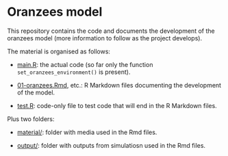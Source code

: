 # Oranzees model

This repository contains the code and documents the development of the oranzees model (more information to follow as the project develops).

The material is organised as follows:

* [main.R](main.R): the actual code (so far only the function `set_oranzees_environment()` is present).

* [01-oranzees.Rmd](01-oranzees.Rmd), etc.: R Markdown files documenting the development of the model.

* [test.R](test.R): code-only file to test code that will end in the R Markdown files.

Plus two folders:

* [material/](material): folder with media used in the Rmd files.

* [output/](output): folder with outputs from simulatiosn used in the Rmd files.